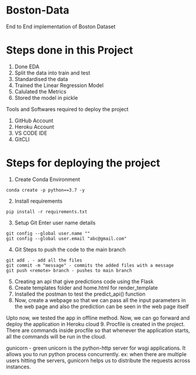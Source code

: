 # Boston-Data
End to End implementation of Boston Dataset

# Steps done in this Project
1. Done EDA
2. Split the data into train and test
3. Standardised the data
4. Trained the Linear Regression Model
5. Calulated the Metrics
6. Stored the model in pickle

Tools and Softwares required to deploy the project
1. GitHub Account
2. Heroku Account
3. VS CODE IDE
4. GitCLI

# Steps for deploying the project
1. Create Conda Environment
```
conda create -p python==3.7 -y
```

2. Install requirements
```
pip install -r requirements.txt
```

3. Setup Git Enter user name details
```
git config --global user.name ""
git config --global user.email "abc@gmail.com"
```

4. Git Steps to push the code to the main branch
```
git add . - add all the files
git commit -m "message" - commits the added files with a message
git push <remote> branch - pushes to main branch
```
5. Creating an api that give predictions code using the Flask 
6. Create templates folder and home.html for render_template
7. Installed the postman to test the predict_api() function
8. Now, create a webpage so that we can pass all the input parameters in the web page and also the prediction can be seen in the web page itself

Upto now, we tested the app in offline method. Now, we can go forward and deploy the application in Heroku cloud
9. Procfile is created in the project. There are commands inside procfile so that whenever the application starts, all the commands will be run in the cloud.
 
 gunicorn - green unicorn is the python-http server for wsgi applications. It allows you to run python process concurrently.
 ex: when there are multiple users hitting the servers, gunicorn helps us to distribute the requests across instances.
 


